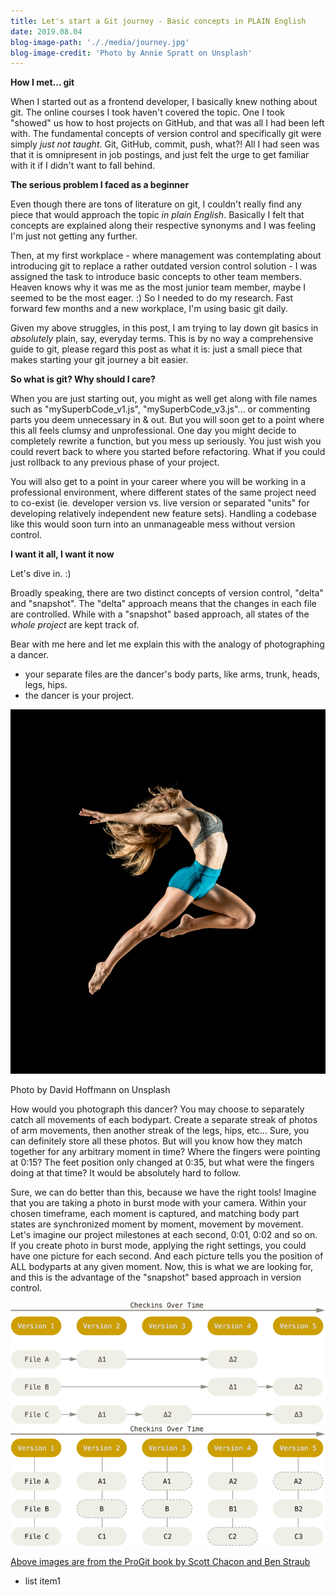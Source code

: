 ```yaml
---
title: Let's start a Git journey - Basic concepts in PLAIN English
date: 2019.08.04
blog-image-path: '././media/journey.jpg'
blog-image-credit: 'Photo by Annie Spratt on Unsplash'
---
```


__How I met... git__

When I started out as a frontend developer, I basically knew nothing about git. The online courses I took haven't covered the topic. One I took "showed" us how to host projects on GitHub, and that was all I had been left with. The fundamental concepts of version control and specifically git were simply _just not taught_. Git, GitHub, commit, push, what?! All I had seen was that it is omnipresent in job postings, and just felt the urge to get familiar with it if I didn't want to fall behind.

__The serious problem I faced as a beginner__

Even though there are tons of literature on git, I couldn't really find any piece that would approach the topic _in_ _plain_ _English_. Basically I felt that concepts are explained along their respective synonyms and I was feeling I'm just not getting any further.

Then, at my first workplace - where management was contemplating about introducing git to replace a rather outdated version control solution - I was assigned the task to introduce basic concepts to other team members. Heaven knows why it was me as the most junior team member, maybe I seemed to be the most eager. :) So I needed to do my research. Fast forward few months and a new workplace, I'm using basic git daily.

Given my above struggles, in this post, I am trying to lay down git basics in _absolutely_ plain, say, everyday terms. This is by no way a comprehensive guide to git, please regard this post as what it is: just a small piece that makes starting your git journey a bit easier.

__So what is git? Why should I care?__

When you are just starting out, you might as well get along with file names such as "mySuperbCode_v1.js", "mySuperbCode_v3.js"... or commenting parts you deem unnecessary in & out. But you will soon get to a point where this all feels clumsy and unprofessional. One day you might decide to completely rewrite a function, but you mess up seriously. You just wish you could revert back to where you started before refactoring. What if you could just rollback to any previous phase of your project.

You will also get to a point in your career where you will be working in a professional environment, where different states of the same project need to co-exist (ie. developer version vs. live version or separated "units" for developing relatively independent new feature sets). Handling a codebase like this would soon turn into an unmanageable mess without version control.

__I want it all, I want it now__

Let's dive in. :)

Broadly speaking, there are two distinct concepts of version control, "delta" and "snapshot". The "delta" approach means that the changes in each file are controlled. While with a "snapshot" based approach, all states of the _whole project_ are kept track of.

Bear with me here and let me explain this with the analogy of photographing a dancer.
  * your separate files are the dancer's body parts, like arms, trunk, heads, legs, hips.
  * the dancer is your project.

![a dancer jumping in the air](././media/dancer.jpg)
<p class="inline-img-credit">Photo by David Hoffmann on Unsplash</p>

How would you photograph this dancer? You may choose to separately catch all movements of each bodypart. Create a separate streak of photos of arm movements, then another streak of the legs, hips, etc... Sure, you can definitely store all these photos. But will you know how they match together for any arbitrary moment in time? Where the fingers were pointing at 0:15? The feet position only changed at 0:35, but what were the fingers doing at that time? It would be absolutely hard to follow.

Sure, we can do better than this, because we have the right tools! Imagine that you are taking a photo in burst mode with your camera. Within your chosen timeframe, each moment is captured, and matching body part states are synchronized moment by moment, movement by movement. Let's imagine our project milestones at each second, 0:01, 0:02 and so on. If you create photo in burst mode, applying the right settings, you could have one picture for each second. And each picture tells you the position of ALL bodyparts at any given moment. Now, this is what we are looking for, and this is the advantage of the "snapshot" based approach in version control.

![delta-based version control](././media/delta.png "Delta-based version control")
![snapshot-based version control](././media/snapshot.png "Snapshot-based version control")

<a class='inline-img-credit' href="https://git-scm.com/book/en/v2">Above images are from the ProGit book by Scott Chacon and Ben Straub</a>








  * list item1
